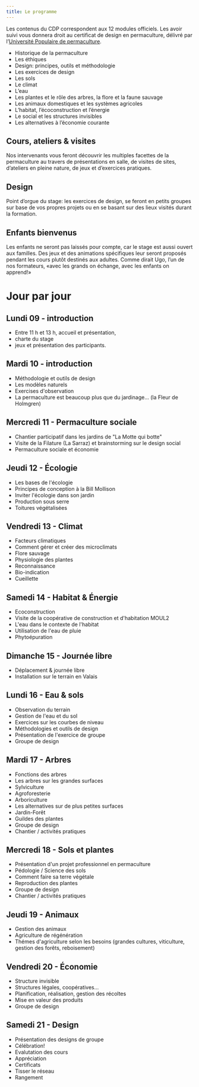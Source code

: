 ```yaml
---
title: Le programme
---
```

Les contenus du CDP correspondent aux 12 modules officiels. Les avoir suivi vous donnera droit au certificat de design en permaculture, délivré par
l’[Université Populaire de permaculture](http://permaculture-upp.org/).

* Historique de la permaculture
* Les éthiques
* Design: principes, outils et méthodologie
* Les exercices de design
* Les sols
* Le climat
* L’eau
* Les plantes et le rôle des arbres, la flore et la faune sauvage
* Les animaux domestiques et les systèmes agricoles
* L’habitat, l’écoconstruction et l’énergie
* Le social et les structures invisibles 
* Les alternatives à l’économie courante

## Cours, ateliers & visites

Nos intervenants vous feront découvrir les multiples facettes de la permaculture
au travers de présentations en salle, de visites de sites, d’ateliers en pleine
nature, de jeux et d’exercices pratiques.

## Design

Point d’orgue du stage: les exercices de design, se feront en petits groupes sur
base de vos propres projets ou en se basant sur des lieux visités durant la
formation.

## Enfants bienvenus

Les enfants ne seront pas laissés pour compte, car le stage est aussi ouvert aux familles. Des jeux et des animations spécifiques leur seront proposés pendant les cours plutôt destinés aux adultes. Comme dirait Ugo, l’un de nos formateurs,
«avec les grands on échange, avec les enfants on apprend!»

# Jour par jour

## Lundi 09 - introduction

* Entre 11 h et 13 h, accueil et présentation, 
* charte du stage
* jeux et présentation des participants.

## Mardi 10 - introduction

* Méthodologie et outils de design 
* Les modèles naturels 
* Exercises d'observation 
* La permaculture est beaucoup plus que du jardinage... (la Fleur de Holmgren) 

## Mercredi 11 - Permaculture sociale

* Chantier participatif dans les jardins de "La Motte qui botte" 
* Visite de la Filature (La Sarraz) et brainstorming sur le design social 
* Permaculture sociale et économie 

## Jeudi 12 - Écologie

* Les bases de l'écologie 
* Principes de conception à la Bill Mollison 
* Inviter l'écologie dans son jardin 
* Production sous serre 
* Toitures végétalisées 

## Vendredi 13 - Climat

* Facteurs climatiques 
* Comment gérer et créer des microclimats 
* Flore sauvage 
* Physiologie des plantes 
* Reconnaissance 
* Bio-indication 
* Cueillette 

## Samedi 14 - Habitat & Énergie

* Ecoconstruction 
* Visite de la coopérative de construction et d'habitation MOUL2
* L'eau dans le contexte de l'habitat 
* Utilisation de l'eau de pluie 
* Phytoépuration 

## Dimanche 15 - Journée libre

* Déplacement & journée libre 
* Installation sur le terrain en Valais 

## Lundi 16 - Eau & sols

* Observation du terrain 
* Gestion de l'eau et du sol 
* Exercices sur les courbes de niveau 
* Méthodologies et outils de design 
* Présentation de l'exercice de groupe 
* Groupe de design 

## Mardi 17 - Arbres

* Fonctions des arbres 
* Les arbres sur les grandes surfaces 
* Sylviculture 
* Agroforesterie 
* Arboriculture 
* Les alternatives sur de plus petites surfaces 
* Jardin-Forêt 
* Guildes des plantes 
* Groupe de design 
* Chantier / activités pratiques 

## Mercredi 18 - Sols et plantes

* Présentation d'un projet professionnel en permaculture 
* Pédologie / Science des sols 
* Comment faire sa terre végétale 
* Reproduction des plantes 
* Groupe de design 
* Chantier / activités pratiques 

## Jeudi 19 - Animaux

* Gestion des animaux 
* Agriculture de régénération 
* Thémes d'agriculture selon les besoins (grandes cultures, viticulture, gestion des forêts, reboisement) 

## Vendredi 20 - Économie

* Structure invisible 
* Structures légales, coopératives... 
* Planification, réalisation, gestion des récoltes 
* Mise en valeur des produits 
* Groupe de design 

## Samedi 21 - Design

* Présentation des designs de groupe 
* Célébration! 
* Evalutation des cours 
* Appréciation 
* Certificats 
* Tisser le réseau 
* Rangement
